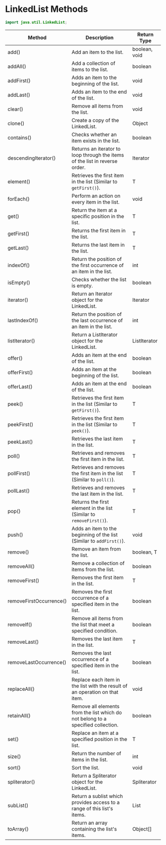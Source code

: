 # LinkedList Methods

```java
import java.util.LinkedList;
```

| Method                 | Description                                                       | Return Type    |
|------------------------|-------------------------------------------------------------------|---------------|
| add()                  | Add an item to the list.                                        | boolean, void |
| addAll()               | Add a collection of items to the list.                          | boolean       |
| addFirst()             | Adds an item to the beginning of the list.                      | void          |
| addLast()              | Adds an item to the end of the list.                            | void          |
| clear()                | Remove all items from the list.                                | void          |
| clone()                | Create a copy of the LinkedList.                               | Object        |
| contains()             | Checks whether an item exists in the list.                     | boolean       |
| descendingIterator()   | Returns an iterator to loop through the items of the list in reverse order. | Iterator      |
| element()              | Retrieves the first item in the list (Similar to `getFirst()`). | T             |
| forEach()              | Perform an action on every item in the list.                   | void          |
| get()                  | Return the item at a specific position in the list.            | T             |
| getFirst()             | Returns the first item in the list.                            | T             |
| getLast()              | Returns the last item in the list.                             | T             |
| indexOf()              | Return the position of the first occurrence of an item in the list. | int       |
| isEmpty()              | Checks whether the list is empty.                              | boolean       |
| iterator()             | Return an Iterator object for the LinkedList.                  | Iterator      |
| lastIndexOf()          | Return the position of the last occurrence of an item in the list. | int       |
| listIterator()         | Return a ListIterator object for the LinkedList.               | ListIterator  |
| offer()                | Adds an item at the end of the list.                           | boolean       |
| offerFirst()           | Adds an item at the beginning of the list.                     | boolean       |
| offerLast()            | Adds an item at the end of the list.                           | boolean       |
| peek()                 | Retrieves the first item in the list (Similar to `getFirst()`). | T             |
| peekFirst()            | Retrieves the first item in the list (Similar to `peek()`).    | T             |
| peekLast()             | Retrieves the last item in the list.                           | T             |
| poll()                 | Retrieves and removes the first item in the list.              | T             |
| pollFirst()            | Retrieves and removes the first item in the list (Similar to `poll()`). | T     |
| pollLast()             | Retrieves and removes the last item in the list.               | T             |
| pop()                  | Returns the first element in the list (Similar to `removeFirst()`). | T   |
| push()                 | Adds an item to the beginning of the list (Similar to `addFirst()`). | void  |
| remove()               | Remove an item from the list.                                  | boolean, T    |
| removeAll()            | Remove a collection of items from the list.                    | boolean       |
| removeFirst()          | Removes the first item in the list.                            | T             |
| removeFirstOccurrence()| Removes the first occurrence of a specified item in the list.  | boolean       |
| removeIf()             | Remove all items from the list that meet a specified condition. | boolean       |
| removeLast()           | Removes the last item in the list.                             | T             |
| removeLastOccurrence() | Removes the last occurrence of a specified item in the list.   | boolean       |
| replaceAll()           | Replace each item in the list with the result of an operation on that item. | void      |
| retainAll()            | Remove all elements from the list which do not belong to a specified collection. | boolean   |
| set()                  | Replace an item at a specified position in the list.           | T             |
| size()                 | Return the number of items in the list.                        | int           |
| sort()                 | Sort the list.                                                 | void          |
| spliterator()          | Return a Spliterator object for the LinkedList.               | Spliterator   |
| subList()              | Return a sublist which provides access to a range of this list's items. | List       |
| toArray()              | Return an array containing the list's items.                   | Object[]      |
